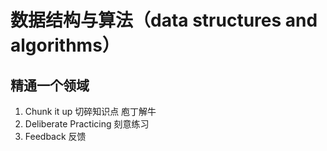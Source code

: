 # 数据结构与算法（data structures and algorithms）

## 精通一个领域

1. Chunk it up 切碎知识点 庖丁解牛
2. Deliberate Practicing 刻意练习
3. Feedback 反馈
